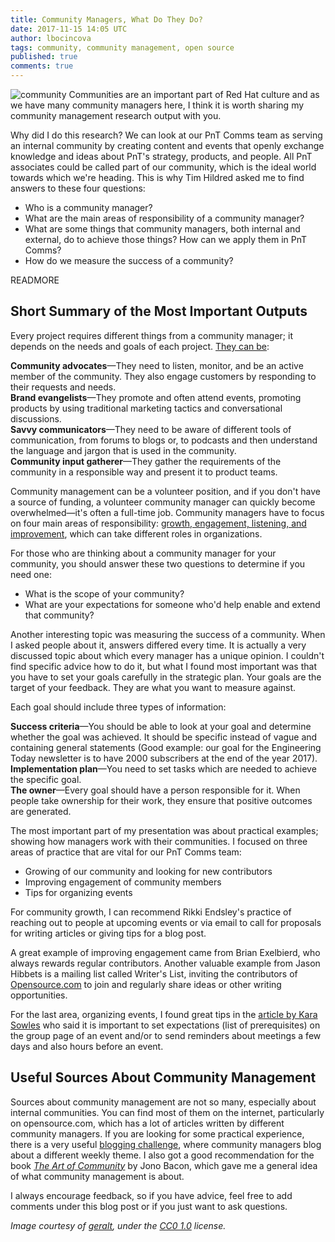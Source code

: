 ```yaml
---
title: Community Managers, What Do They Do?
date: 2017-11-15 14:05 UTC
author: lbocincova
tags: community, community management, open source
published: true
comments: true
---
```


![community](blog/community-management.jpg) Communities are an important part of Red Hat culture and as we have many community managers here, I think it is worth sharing my community management research output with you.

Why did I do this research? We can look at our PnT Comms team as serving an internal community by creating content and events that openly exchange knowledge and ideas about PnT's strategy, products, and people. All PnT associates could be called part of our community, which is the ideal world towards which we're heading. This is why Tim Hildred asked me to find answers to these four questions:

* Who is a community manager?
* What are the main areas of responsibility of a community manager?
* What are some things that community managers, both internal and external, do to achieve those things? How can we apply them in PnT Comms?
* How do we measure the success of a community?

READMORE

## Short Summary of the Most Important Outputs

Every project requires different things from a  community manager; it depends on the needs and goals of each project. [They can be](http://www.web-strategist.com/blog/2007/11/25/the-four-tenets-of-the-community-manager/):

  **Community advocates**&mdash;They need to listen, monitor, and be an active member of the community. They also engage customers by responding to their requests and needs.<br>
  **Brand evangelists**&mdash;They promote and often attend events, promoting products by using traditional marketing tactics and conversational discussions.<br>
  **Savvy communicators**&mdash;They need to be aware of different tools of communication, from forums to blogs or, to podcasts and then understand the language and jargon that is used in the community.<br>
  **Community input gatherer**&mdash;They gather the requirements of the community in a responsible way and present it to product teams.

Community management can be a volunteer position, and if you don't have a source of funding, a volunteer community manager can quickly become overwhelmed&mdash;it's often a full-time job. Community managers have to focus on four main areas of responsibility: [growth, engagement, listening, and improvement](https://www.forbes.com/sites/yec/2012/12/25/the-4-pillars-of-community-management/#1d6bf3cc26e6), which can take different roles in organizations.

For those who are thinking about a community manager for your community, you should answer these two questions to determine if you need one:

* What is the scope of your community?
* What are your expectations for someone who'd help enable and extend that community?

Another interesting topic was measuring the success of a community. When I asked people about it, answers differed every time. It is actually a very discussed topic about which every manager has a unique opinion. I couldn't find specific advice how to do it, but what I found most important was that you have to set your goals carefully in the strategic plan. Your goals are the target of your feedback. They are what you want to measure against.

Each goal should include three types of information:

  **Success criteria**&mdash;You should be able to look at your goal and determine whether the goal was achieved. It should be specific instead of vague and containing general statements (Good example: our goal for the Engineering Today newsletter is to have 2000 subscribers at the end of the year 2017).<br>
  **Implementation plan**&mdash;You need to set tasks which are needed to achieve the specific goal.<br>
  **The owner**&mdash;Every goal should have a person responsible for it. When people take ownership for their work, they ensure that positive outcomes are generated.

The most important part of my presentation was about practical examples; showing how managers work with their communities. I focused on three areas of practice that are vital for our PnT Comms team:

* Growing of our community and looking for new contributors
* Improving engagement of community members
* Tips for organizing events

For community growth, I can recommend Rikki Endsley's practice of reaching out to people at upcoming events or via email to call for proposals for writing articles or giving tips for a blog post.

A great example of improving engagement came from Brian Exelbierd, who always rewards regular contributors. Another valuable example from Jason Hibbets is a mailing list called Writer's List, inviting the contributors of [Opensource.com](https://opensource.com/) to join and regularly share ideas or other writing opportunities.

For the last area, organizing events, I found great tips in the [article by Kara Sowles](https://opensource.com/life/15/2/interview-kara-sowles-community-manager-puppet-labs) who said it is important to set expectations (list of prerequisites) on the group page of an event and/or to send reminders about meetings a few days and also hours before an event.   

## Useful Sources About Community Management

Sources about community management are not so many, especially about internal communities. You can find most of them on the internet, particularly on opensource.com, which has a lot of articles written by different community managers. If you are looking for some practical experience, there is a very useful [blogging challenge](https://opensource.com/article/17/4/blogging-challenge-open-source-community), where community managers blog about a different weekly theme. I also got a good recommendation for the book [*The Art of Community*](http://www.artofcommunityonline.org/downloads/jonobacon-theartofcommunity-1ed.pdf) by Jono Bacon, which gave me a general idea of what community management is about.

I always encourage feedback, so if you have advice, feel free to add comments under this blog post or if you just want to ask questions.

*Image courtesy of [geralt](https://pixabay.com/en/users/geralt-9301/), under the [CC0 1.0](https://creativecommons.org/publicdomain/zero/1.0/deed.en) license.*

